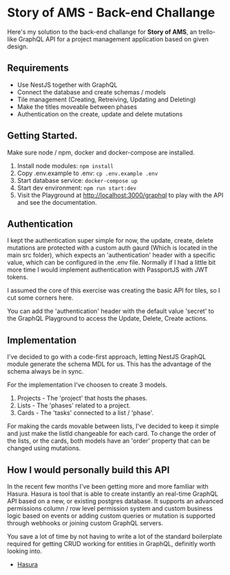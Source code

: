 # Story of AMS - Back-end Challange

Here's my solution to the back-end challange for **Story of AMS**, an trello-like GraphQL API for a project management application based on given design.

## Requirements

- Use NestJS together with GraphQL
- Connect the database and create schemas / models
- Tile management (Creating, Retreiving, Updating and Deleting)
- Make the titles moveable between phases
- Authentication on the create, update and delete mutations

## Getting Started.

Make sure node / npm, docker and docker-compose are installed.

1. Install node modules: `npm install`
2. Copy .env.example to .env: `cp .env.example .env`
3. Start database service: `docker-compose up`
4. Start dev environment: `npm run start:dev`
5. Visit the Playground at [http://localhost:3000/graphql](http://localhost:3000/graphql) to play with the API and see the documentation.

## Authentication

I kept the authentication super simple for now, the update, create, delete mutations are protected with a custom auth gaurd (Which is located in the main src folder), which expects an 'authentication' header with a specific value, which can be configured in the .env file. Normally if I had a little bit more time I would implement authentication with PassportJS with JWT tokens.

I assumed the core of this exercise was creating the basic API for tiles, so I cut some corners here.

You can add the 'authentication' header with the default value 'secret' to the GraphQL Playground to access the Update, Delete, Create actions.

## Implementation

I've decided to go with a code-first approach, letting NestJS GraphQL module generate the schema MDL for us. This has the advantage of the schema always be in sync.

For the implementation I've choosen to create 3 models.

1. Projects - The 'project' that hosts the phases.
2. Lists - The 'phases' related to a project.
3. Cards - The 'tasks' connected to a list / 'phase'.

For making the cards movable between lists, I've decided to keep it simple and just make the listId changeable for each card. To change the order of the lists, or the cards, both models have an 'order' property that can be changed using mutations.

## How I would personally build this API

In the recent few months I've been getting more and more familiar with Hasura. Hasura is tool that is able to create instantly an real-time GraphQL API based on a new, or existing postgres database. It supports an advanced permissions column / row level permission system and custom business logic based on events or adding custom queries or mutation is supported through webhooks or joining custom GraphQL servers.

You save a lot of time by not having to write a lot of the standard boilerplate required for getting CRUD working for entities in GraphQL, definitly worth looking into.

- [Hasura](https://hasura.io/opensource/)

